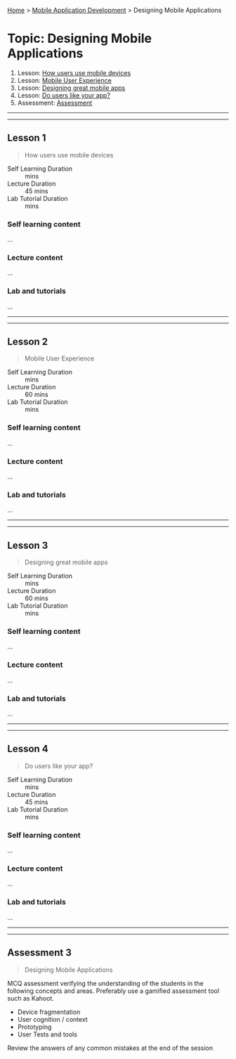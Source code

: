 [Home](../README.md) > [Mobile Application Development](./README.md) > Designing Mobile Applications

# Topic: Designing Mobile Applications

1. Lesson: [How users use mobile devices](#lesson-1)
2. Lesson: [Mobile User Experience](#lesson-2)
3. Lesson: [Designing great mobile apps](#lesson-3)
4. Lesson: [Do users like your app?](#lesson-4)
5. Assessment: [Assessment](#assessment-1)

---

---

## Lesson 1

> How users use mobile devices

<dl>
<dt>Self Learning Duration</dt>
<dd> mins</dd>
<dt>Lecture Duration</dt>
<dd>45 mins</dd>
<dt>Lab Tutorial Duration</dt>
<dd> mins</dd>
</dl>

### Self learning content

...

### Lecture content

...

### Lab and tutorials

...

---

---

## Lesson 2

> Mobile User Experience

<dl>
<dt>Self Learning Duration</dt>
<dd> mins</dd>
<dt>Lecture Duration</dt>
<dd>60 mins</dd>
<dt>Lab Tutorial Duration</dt>
<dd> mins</dd>
</dl>

### Self learning content

...

### Lecture content

...

### Lab and tutorials

...

---

---

## Lesson 3

> Designing great mobile apps

<dl>
<dt>Self Learning Duration</dt>
<dd> mins</dd>
<dt>Lecture Duration</dt>
<dd>60 mins</dd>
<dt>Lab Tutorial Duration</dt>
<dd> mins</dd>
</dl>

### Self learning content

...

### Lecture content

...

### Lab and tutorials

...

---

---

## Lesson 4

> Do users like your app?

<dl>
<dt>Self Learning Duration</dt>
<dd> mins</dd>
<dt>Lecture Duration</dt>
<dd>45 mins</dd>
<dt>Lab Tutorial Duration</dt>
<dd> mins</dd>
</dl>

### Self learning content

...

### Lecture content

...

### Lab and tutorials

...

---

---

## Assessment 3

> Designing Mobile Applications

MCQ assessment verifying the understanding of the students in the following concepts and areas. Preferably use a gamified assessment tool such as Kahoot.

 - Device fragmentation
 - User cognition / context
 - Prototyping
 - User Tests and tools

Review the answers of any common mistakes at the end of the session
